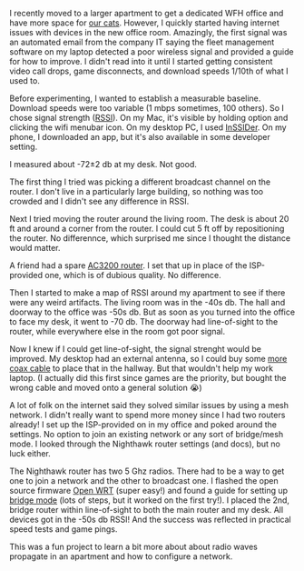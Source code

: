 I recently moved to a larger apartment to get a dedicated WFH office and have more space for [our cats](https://www.instagram.com/colin_and_monet/). However, I quickly started having internet issues with devices in the new office room. Amazingly, the first signal was an automated email from the company IT saying the fleet management software on my laptop detected a poor wireless signal and provided a guide for how to improve. I didn't read into it until I started getting consistent video call drops, game disconnects, and download speeds 1/10th of what I used to.

Before experimenting, I wanted to establish a measurable baseline. Download speeds were too variable (1 mbps sometimes, 100 others). So I chose signal strength ([RSSI](https://www.metageek.com/training/resources/understanding-rssi.html)). On my Mac, it's visible by holding option and clicking the wifi menubar icon. On my desktop PC, I used [InSSIDer](https://www.metageek.com/products/inssider/). On my phone, I downloaded an app, but it's also available in some developer setting.

I measured about -72±2 db at my desk. Not good.

The first thing I tried was picking a different broadcast channel on the router. I don't live in a particularly large building, so nothing was too crowded and I didn't see any difference in RSSI.

Next I tried moving the router around the living room. The desk is about 20 ft and around a corner from the router. I could cut 5 ft off by repositioning the router. No differennce, which surprised me since I thought the distance would matter.

A friend had a spare [AC3200 router](https://www.amazon.com/R8000-100NAS-Nighthawk-Tri-Band-Ethernet-Compatible/dp/B00KWHMR6G). I set that up in place of the ISP-provided one, which is of dubious quality. No difference.

Then I started to make a map of RSSI around my apartment to see if there were any weird artifacts. The living room was in the -40s db. The hall and doorway to the office was -50s db. But as soon as you turned into the office to face my desk, it went to -70 db. The doorway had line-of-sight to the router, while everywhere else in the room got poor signal.

Now I knew if I could get line-of-sight, the signal strenght would be improved. My desktop had an external antenna, so I could buy some [more coax cable](https://www.amazon.com/gp/product/B07842ZX63/) to place that in the hallway. But that wouldn't help my work laptop. (I actually did this first since games are the priority, but bought the wrong cable and moved onto a general solution 😭)

A lot of folk on the internet said they solved similar issues by using a mesh network. I didn't really want to spend more money since I had two routers already! I set up the ISP-provided on in my office and poked around the settings. No option to join an existing network or any sort of bridge/mesh mode. I looked through the Nighthawk router settings (and docs), but no luck either.

The Nighthawk router has two 5 Ghz radios. There had to be a way to get one to join a network and the other to broadcast one. I flashed the open source firmware [Open WRT](https://openwrt.org/toh/netgear/r8000) (super easy!) and found a guide for setting up [bridge mode](https://www.nerd-quickies.net/2017/04/03/setup-lanwlan-bridge-with-openwrt-luci/) (lots of steps, but it worked on the first try!). I placed the 2nd, bridge router within line-of-sight to both the main router and my desk. All devices got in the -50s db RSSI! And the success was reflected in practical speed tests and game pings.

This was a fun project to learn a bit more about about radio waves propagate in an apartment and how to configure a network.
